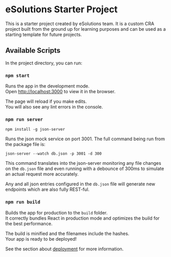 # eSolutions Starter Project

This is a starter project created by eSolutions team.
It is a custom CRA project built from the ground up for learning purposes and can be used as a starting template for
future projects.

## Available Scripts

In the project directory, you can run:

### `npm start`

Runs the app in the development mode.\
Open [http://localhost:3000](http://localhost:3000) to view it in the browser.

The page will reload if you make edits.\
You will also see any lint errors in the console.

### `npm run server`

`npm install -g json-server`

Runs the json mock service on port 3001. The full command being run from the package file is:

`json-server --watch db.json -p 3001 -d 300`

This command translates into the json-server monitoring any file changes on the `db.json` file and even running with a
debounce of 300ms to simulate
an actual request more accurately.

Any and all json entries configured in the `db.json` file will generate new endpoints which are also fully REST-ful.

### `npm run build`

Builds the app for production to the `build` folder.\
It correctly bundles React in production mode and optimizes the build for the best performance.

The build is minified and the filenames include the hashes.\
Your app is ready to be deployed!

See the section about [deployment](https://facebook.github.io/create-react-app/docs/deployment) for more information.
